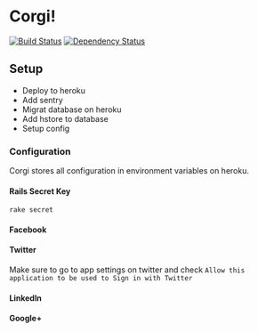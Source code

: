 # Corgi!
[![Build Status](https://travis-ci.org/southpolesteve/corgi.png?branch=master)](https://travis-ci.org/southpolesteve/corgi)
[![Dependency Status](https://gemnasium.com/southpolesteve/corgi.png)](https://gemnasium.com/southpolesteve/corgi)

## Setup

- Deploy to heroku
- Add sentry
- Migrat database on heroku
- Add hstore to database
- Setup config

### Configuration

Corgi stores all configuration in environment variables on heroku.

#### Rails Secret Key

`rake secret`

#### Facebook
#### Twitter
Make sure to go to app settings on twitter and check `Allow this application to be used to Sign in with Twitter`
#### LinkedIn
#### Google+
